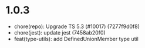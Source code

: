 # 1.0.3

-   chore(repo): Upgrade TS 5.3 (#10017) (7277f9d0f8)
-   chore(jest): update jest (7458ab20f0)
-   feat(type-utils): add DefinedUnionMember type util
